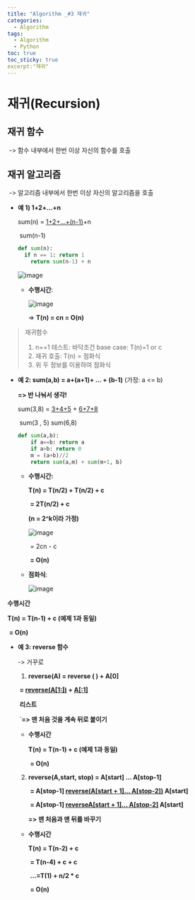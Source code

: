 ```yaml
---
title: "Algorithm _#3 재귀"
categories:
  - Algorithm
tags:
  - Algorithm
  - Python
toc: true  
toc_sticky: true 
excerpt:"재귀"
---
```


# 재귀(Recursion)

## 재귀 함수

​	-> 함수 내부에서 한번 이상 자신의 함수를 호출

## 재귀 알고리즘

​	-> 알고리즘 내부에서 한번 이상 자신의 알고리즘을 호출

* **예 1) 1+2+...+n**

  sum(n) = <u>1+2+...+(n-1)</u>+n

  ​				   sum(n-1)

  ```python
  def sum(n):
  	if n == 1: return 1
      return sum(n-1) + n
  ```

  ![image](https://user-images.githubusercontent.com/79195793/132522031-74bcdda5-bd06-45f3-9173-3d717ec51ddb.png)

  * **수행시간**:

    ![image](https://user-images.githubusercontent.com/79195793/132522050-f0f99c25-f89e-469b-8c1e-8e4842d22a31.png)

    =>  **T(n) = cn = O(n)**

> 재귀함수
>
> 1. n==1 테스트: 바닥조건 base case:  T(n)=1 or c
> 2. 재귀 호출: T(n) = 점화식
> 3. 위 두 정보를 이용하여 점화식

* **예 2: sum(a,b) = a+(a+1)+ ... + (b-1)**  (가정: a <= b)

   **=>  반 나눠서 생각!**

  

  sum(3,8) =    <u>3+4+5</u>    +      <u>6+7+8</u>

  ​					 sum(3 , 5)          sum(6,8)

  

  ```python
  def sum(a,b):
      if a==b: return a
      if a>b: return 0
      m = (a+b)//2
      return sum(a,m) + sum(m+1, b)
  ```

  

  * **수행시간:**

    **T(n) = T(n/2) + T(n/2) + c**

    ​		**= 2T(n/2) + c**

    **(n = 2^k이라 가정)**

    ![image](https://user-images.githubusercontent.com/79195793/132522073-07809bea-f7fb-4f65-8b72-52a79fd1859f.png)

    

    ​	=  2cn - c

    ​	**= O(n)**

  * **점화식**:

    ![image](https://user-images.githubusercontent.com/79195793/132522099-d5a31644-df22-4cb5-8869-7361ca178d0f.png)



**수행시간**

**T(n) = T(n-1) + c  (예제 1과 동일)**

​		**= O(n)**

* **예 3: reverse 함수**

  -> 거꾸로

  

  1. **reverse(A) = reverse ( ) + A[0]**

  ​				   **= <u>reverse(A[1:])</u> + <u>A[:1]</u>**

  ​						**리스트**

  ​	`**=> 맨 처음 것을 계속 뒤로 붙이기**

  * **수행시간**

    **T(n) = T(n-1) + c  (예제 1과 동일)**

    ​		**= O(n)**

    

  2. **reverse(A,start, stop) = A[start] ... A[stop-1]**

     ​										**= A[stop-1]  <u>reverse(A[start + 1]... A[stop-2])</u> A[start]**

     ​										**= A[stop-1]  <u>reverseA[start + 1]... A[stop-2]</u> A[start]**

     **=> 맨 처음과 맨 뒤를 바꾸기**

  * **수행시간**

    **T(n) = T(n-2) + c**

    ​		**= T(n-4) + c + c**

    ​		**...=T(1) + n/2 * c**

    ​		**= O(n)**







